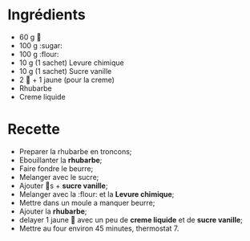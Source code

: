 # Ingrédients
* 60 g :butter:
* 100 g :sugar:
* 100 g :flour:
* 10 g (1 sachet) Levure chimique
* 10 g (1 sachet) Sucre vanille
* 2 :egg: + 1 jaune (pour la creme)
* Rhubarbe
* Creme liquide


# Recette
* Preparer la rhubarbe en troncons;
* Ebouillanter la **rhubarbe**;
* Faire fondre le beurre;
* Melanger avec le sucre;
* Ajouter :egg:s + **sucre  vanille**;
* Melanger avec la :flour: et la **Levure chimique**;
* Mettre dans un moule a manquer beurre;
* Ajouter la **rhubarbe**;
* delayer 1 jaune :egg: avec un peu de **creme liquide** et de **sucre vanille**;
* Mettre au four environ 45 minutes, thermostat 7.
